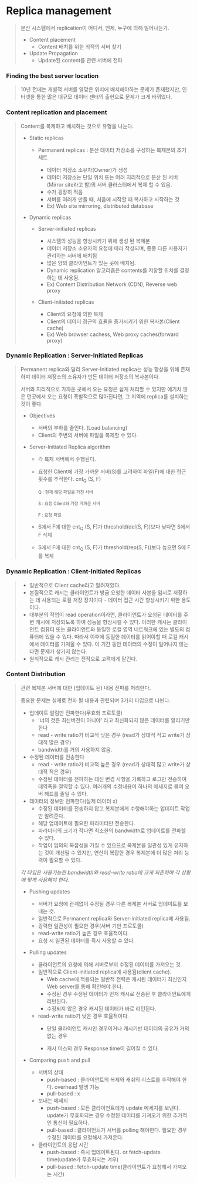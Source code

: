 # Replica management

> 분산 시스템에서 replication이 어디서, 언제, 누구에 의해 일어나는가.
>
> * Content placement
>   * Content 배치를 위한 최적의 서버 찾기
> * Update Propagation
>   * Update된 content를 관련 서버에 전파



### Finding the best server location

> 10년 전에는 개별적 서버를 알맞은 위치에 배치해야하는 문제가 존재했지만, 인터넷을 통한 많은 대규모 데이터 센터의 출현으로 문제가 크게 바뀌었다.



### Content replication and placement

> Content를 복제하고 배치하는 것으로 유형을 나눈다.
>
> * Static replicas
>
>   * Permanent replicas : 분산 데이터 저장소를 구성하는 복제본의 초기 세트 
>
>     - 데이터 저장소 소유자(Owner)가 생성
>     - 데이터 저장소는 단일 위치 또는 여러 지리적으로 분산 된 서버 (Mirror site라고 함)의 서버 클러스터에서 복제 할 수 있음.
>     - 수가 굉장히 적음
>     - 서버를 여러개 만들 때, 처음에 시작할 때 복사하고 시작하는 것
>     - Ex) Web site mirroring, distributed database
>
>     
>
> * Dynamic replicas
>
>   * Server-initiated replicas
>
>     * 시스템의 성능을 향상시키기 위해 생성 된 복제본
>
>     - 데이터 저장소 소유자의 요청에 따라 작성되며, 종종 다른 사용자가 관리하는 서버에 배치됨
>     - 많은 양의 클라이언트가 있는 곳에 배치됨.
>     - Dynamic replication 알고리즘은 contents를 저장할 위치를 결정하는 데 사용됨.
>     - Ex) Content Distribution Network (CDN), Reverse web proxy
>
>     
>
>   * Client-initiated replicas
>
>     * Client의 요청에 의한 복제
>     * Client의 데이터 접근의 효율을 증가시키기 위한 복사본(Client cache)
>     * Ex) Web browser cachess, Web proxy caches(forward proxy)



### Dynamic Replication : Server-Initiated Replicas

> Permanent replica와 달리 Server-Initiated replica는 성능 향상을 위해 존재하며 데이터 저장소의 소유자가 만든 데이터 저장소의 복사본이다. 
>
> 서버와 지리적으로 가까운 곳에서 오는 요청은 쉽게 처리할 수 있지만 예기치 않은 먼곳에서 오는 요청이 폭발적으로 많아진다면, 그 지역에 replica를 설치하는 것이 좋다.
>
> 
>
> * Objectives
>
>   * 서버의 부하를 줄인다. (Load balancing)
>   * Client의 주변의 서버에 파일을 복제할 수 있다.
>
> * Server-Initiated Replica algorithm
>
>   * 각 복제 서버에서 수행된다.
>
>   * 요청한 Client에 가장 가까운 서버(S)를 고려하여 파일(F)에 대한 접근 횟수를 추적한다. cnt<sub>Q</sub> (S, F) 
>
>      <sub>Q : 현재 해당 파일을 가진 서버</sub>
>
>      <sub>S : 요청 Client와 가장 가까운 서버</sub>
>
>      <sub>F : 요청 파일</sub>
>
>   * S에서 F에 대한 cnt<sub>Q</sub> (S, F)가 threshold(del(S, F))보다 낮다면 S에서 F 삭제
>
>   * S에서 F에 대한 cnt<sub>Q</sub> (S, F)가 threshold(rep(S, F))보다 높으면 S에 F를 복제



### Dynamic Replication : Client-Initiated Replicas

> * 일반적으로 Client cache라고 알려져있다.
> * 본질적으로 캐시는 클라이언트가 방금 요청한 데이터 사본을 임시로 저장하는 데 사용되는 로컬 저장 장치이다 - 데이터 접근 시간 향상시키기 위한 용도이다.
> * 대부분의 작업이 read operation이라면, 클라이언트가 요청된 데이터를 주변 캐시에 저장되도록 하여 성능을 향상시킬 수 있다. 이러한 캐시는 클라이언트 컴퓨터 또는 클라이언트와 동일한 로컬 영역 네트워크에 있는 별도의 컴퓨터에 있을 수 있다. 따라서 이후에 동일한 데이터를 읽어야할 때 로컬 캐시에서 데이터를 가져올 수 있다. 이 기간 동안 데이터의 수정이 일어나지 않는다면 문제가 생기지 않는다.
> * 원칙적으로 캐시 관리는 전적으로 고객에게 맡긴다.



### Content Distribution

> 관련 복제본 서버에 대한 (업데이트 된) 내용 전파를 처리한다.
>
> 중요한 문제는 실제로 전파 될 내용과 관련되며 3가지 타입으로 나뉜다.
>
> * 업데이트 알림만 전파한다(무효화 프로토콜)
>   * '너의 것은 최신버전이 아니야' 라고 최신화되지 않은 데이터를 알리기만 한다
>   *  read - write ratio가 비교적 낮은 경우 (read가 상대적 적고 write가 상대적 많은 경우)
>   *  bandwidth를 거의 사용하지 않음.
> * 수정된 데이터를 전송한다 
>   * read - write ratio가 비교적 높은 경우 (read가 상대적 많고 write가 상대적 적은 경우)
>   * 수정된 데이터를 전파하는 대신 변경 사항을 기록하고 로그만 전송하여 대역폭을 절약할 수 있다. 여러개의 수정내용이 하나의 메세지로 묶여 오버 헤드를 줄일 수 있다.
> * 데이터의 정보만 전파한다(실제 데이터  x)
>   * 수정된 데이터를 전송하지 않고 복제본에게 수행해야하는 업데이트 작업만 알려준다.
>   * 해당 업데이트에 필요한 파라미터만 전송한다.
>   * 파라미터의 크기가 작다면 최소한의 bandwidth로 업데이트를 전파할 수 있다.
>   * 작업이 임의의 복잡성을 가질 수 있으므로 복제본을 일관성 있게 유지하는 것이 개선될 수 있지만, 연산이 복잡한 경우 복제본에 더 많은 처리 능력이 필요할 수 있다.
>
> *각 타입은 사용가능한 bandwidth와 read-write ratio에 크게 의존하며 각 상황에 맞게 사용해야 한다.*
>
> 
>
> * Pushing updates
>   * 서버가 요청에 관계없이 수정될 경우 다른 복제본 서버로 업데이트를 보내는 것.
>   * 일반적으로 Permanent replica와 Server-initiated replica에 사용됨.
>   * 강력한 일관성이 필요한 경우(서버 기반 프로토콜)
>   * read-write ratio가 높은 경우 효율적이다.
>   * 요청 시 일관된 데이터를 즉시 사용할 수 있다.
>
>   
>
> * Pulling updates
>   * 클라이언트의 요청에 의해 서버로부터 수정된 데이터를 가져오는 것.
>   * 일반적으로 Client-initiated replica에 사용됨(client cache).
>     * Web cache에 적용되는 일반적 전략은 캐시된 데이터가 최신인지 Web server를 통해 확인해야 한다.
>     * 수정된 경우 수정된 데이터가 먼저 캐시로 전송된 후 클라이언트에게 리턴된다.
>     * 수정되지 않은 경우 캐시된 데이터가 바로 리턴된다.
>   * read-write ratio가 낮은 경우 효율적이다.
>     * 단일 클라이언트 캐시인 경우이거나 캐시기반 데이터의 공유가 거의 없는 경우
>
>     * 캐시 미스의 경우 Response time이 길어질 수 있다. 
>
>       
>
> * Comparing push and pull
>
>   * 서버의 상태 
>     * push-based : 클라이언트의 복제와 캐쉬의 리스트를 추적해야 한다. overhead 발생 가능
>     * pull-based : x
>   * 보내는 메세지
>     * push-based : 모든 클라이언트에게 update 메세지를 보낸다. update가 무효화되는 경우 수정된 데이터를 가져오기 위한 추가적인 통신이 필요하다.
>     * pull-based : 클라이언트가 서버를 polling 해야한다. 필요한 경우 수정된 데이터를 요청해서 가져온다.
>   * 클라이언트의 응답 시간 
>     * push-based : 즉시 업데이트된다. or fetch-update time(update가 무효화되는 겨우)
>     * pull-based : fetch-update time(클라이언트가 요청해서 가져오는 시간)